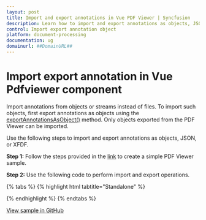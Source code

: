 ```yaml
---
layout: post
title: Import and export annotations in Vue PDF Viewer | Syncfusion
description: Learn how to import and export annotations as objects, JSON, or XFDF in the Syncfusion Vue PDF Viewer.
control: Import export annotation object
platform: document-processing
documentation: ug
domainurl: ##DomainURL##
---
```


# Import export annotation in Vue Pdfviewer component

Import annotations from objects or streams instead of files. To import such objects, first export annotations as objects using the [exportAnnotationsAsObject()](https://ej2.syncfusion.com/documentation/api/pdfviewer/#exportannotationsasobject) method. Only objects exported from the PDF Viewer can be imported.

Use the following steps to import and export annotations as objects, JSON, or XFDF.

**Step 1:** Follow the steps provided in the [link](https://help.syncfusion.com/document-processing/pdf/pdf-viewer/vue/getting-started/) to create a simple PDF Viewer sample.

**Step 2:** Use the following code to perform import and export operations.

{% tabs %}
{% highlight html tabtitle="Standalone" %}

<template>
  <div id="app">
    <button v-on:click="ExportAsJson">ExportAsJson</button>
    <button v-on:click="ExportAsXfdf">ExportAsXfdf</button>
    <button v-on:click="ExportAsObject">ExportAsObject</button>
    <button v-on:click="Import">Import</button>
    <ejs-pdfviewer
      id="pdfViewer"
      ref="pdfviewer"
      :documentPath="documentPath"
      :resourceUrl="resourceUrl"
    >
    </ejs-pdfviewer>
  </div>
</template>

<script>
import { PdfViewerComponent, Toolbar, Magnification, Navigation,
         LinkAnnotation, BookmarkView, Annotation, ThumbnailView,
         Print, TextSelection, TextSearch, FormFields, FormDesigner, PageOrganizer  }
from '@syncfusion/ej2-vue-pdfviewer';
var exportObject;
export default {
  name: 'App',
  components: {
    "ejs-pdfviewer": PdfViewerComponent
  },
  data () {
    return {
      resourceUrl: "https://cdn.syncfusion.com/ej2/28.1.33/dist/ej2-pdfviewer-lib",
      documentPath: "https://cdn.syncfusion.com/content/pdf/pdf-succinctly.pdf",
    };
  },

  provide: {
    PdfViewer: [Toolbar, Magnification, Navigation, LinkAnnotation, BookmarkView, Annotation,
                ThumbnailView, Print, TextSelection, TextSearch, FormFields, FormDesigner, PageOrganizer ]
  },
  methods: {
    // export the annotation in JSON format.
    ExportAsJson: function() {
      var viewer = this.$refs.pdfviewer.ej2Instances;
      viewer.exportAnnotation('Json');
    },
    // export the annotation in XFDF format.
    ExportAsXfdf: function() {
      var viewer = this.$refs.pdfviewer.ej2Instances;
      viewer.exportAnnotation('Xfdf');
    },
    // export the annotation as object.
    ExportAsObject: function() {
      var viewer = this.$refs.pdfviewer.ej2Instances;
      return viewer.exportAnnotationsAsObject().then((value) => {
        exportObject = value;
      });
    },
    //Import annotation that are exported as object.
    Import: function() {
      var viewer = this.$refs.pdfviewer.ej2Instances;
        viewer.importAnnotation(JSON.parse(exportObject));
    }
  }
}
</script>

{% endhighlight %}
{% endtabs %}

[View sample in GitHub](https://github.com/SyncfusionExamples/vue-pdf-viewer-examples/tree/master/How%20to)